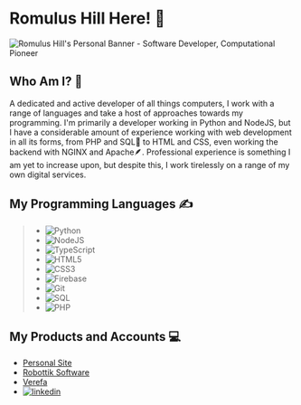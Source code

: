 # Romulus Hill Here! 👋

<img src="https://github.com/romulushill/romulushill/blob/5a554e5ef9a4708549371284ea8f5be88e3dcb12/Romulus%20Hill.png" alt="Romulus Hill's Personal Banner - Software Developer, Computational Pioneer">

## Who Am I? 💁

A dedicated and active developer of all things computers, I work with a range of languages and take a host of approaches towards my programming. I'm primarily a developer working in Python and NodeJS, but I have a considerable amount of experience working with web development in all its forms, from PHP and SQL🐬 to HTML and CSS, even working the backend with NGINX and Apache🪶. Professional experience is something I am yet to increase upon, but despite this, I work tirelessly on a range of my own digital services.

## My Programming Languages ✍️
> - ![Python](https://img.shields.io/badge/Python-4B8BBE?style=for-the-badge&logo=Python&logoColor=white)
> - ![NodeJS](https://img.shields.io/badge/Node-js-3c873a?style=for-the-badge&logo=Node-js&logoColor=white)
> - ![TypeScript](https://img.shields.io/badge/TypeScript-000000?style=for-the-badge&logo=TypeScript&logoColor=white)
> - ![HTML5](https://img.shields.io/badge/HTML5-000000?style=for-the-badge&logo=HTML5&logoColor=white)
> - ![CSS3](https://img.shields.io/badge/CSS3-000000?style=for-the-badge&logo=CSS3&logoColor=white)
> - ![Firebase](https://img.shields.io/badge/Firebase-000000?style=for-the-badge&logo=Firebase&logoColor=white)
> - ![Git](https://img.shields.io/badge/Git-000000?style=for-the-badge&logo=Git&logoColor=white)
> - ![SQL](https://img.shields.io/badge/SQL-000000?style=for-the-badge&logo=SQL&logoColor=white)
> - ![PHP](https://img.shields.io/badge/PHP-000000?style=for-the-badge&logo=PHP&logoColor=white)

## My Products and Accounts 💻


- <a href="https://romulushill.co.uk/">Personal Site</a>
- <a href="https://robottik.com/">Robottik Software</a>
- <a href="https://verefa.com/">Verefa</a>
- <a href="https://www.linkedin.com/in/romulushill/">![linkedin](https://img.shields.io/badge/Linkedin-000000?style=for-the-badge&logo=Linkedin&logoColor=white)</a>
